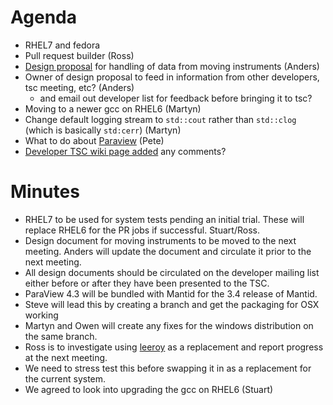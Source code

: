 Agenda
======

* RHEL7 and fedora
* Pull request builder (Ross)
* [Design proposal](https://github.com/mantidproject/documents/blob/master/Design/HandlingMovingInstruments.md) for handling of data from moving instruments (Anders) 
* Owner of design proposal to feed in information from other developers, tsc meeting, etc? (Anders)
  * and email out developer list for feedback before bringing it to tsc?
* Moving to a newer gcc on RHEL6 (Martyn)
* Change default logging stream to `std::cout` rather than `std::clog` (which is basically `std:cerr`) (Martyn)
* What to do about [Paraview](/Design/Paraview43.md) (Pete)
* [Developer TSC wiki page added](http://www.mantidproject.org/Technical_Steering_Committee) any comments?

Minutes
=======

* RHEL7 to be used for system tests pending an initial trial. These will replace RHEL6 for the PR jobs if successful. Stuart/Ross.
* Design document for moving instruments to be moved to the next meeting. Anders will update the document and circulate it prior to the next meeting.
* All design documents should be circulated on the developer mailing list either before or after they have been presented to the TSC.
* ParaView 4.3 will be bundled with Mantid for the 3.4 release of Mantid.
 * Steve will lead this by creating a branch and get the packaging for OSX working
 * Martyn and Owen will create any fixes for the windows distribution on the same branch. 
* Ross is to investigate using [leeroy](https://github.com/litl/leeroy) as a replacement and report progress at the next meeting.
 * We need to stress test this before swapping it in as a replacement for the current system.
 * We agreed to look into upgrading the gcc on RHEL6 (Stuart)
